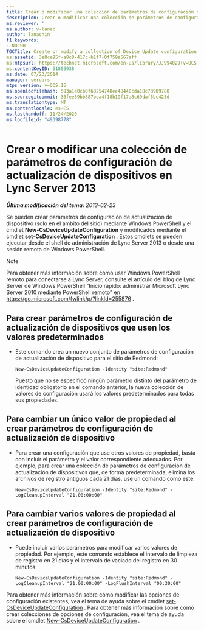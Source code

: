 ```yaml
---
title: Crear o modificar una colección de parámetros de configuración de actualización de dispositivos
description: Crear o modificar una colección de parámetros de configuración de actualización de dispositivos.
ms.reviewer: ''
ms.author: v-lanac
author: lanachin
f1.keywords:
- NOCSH
TOCTitle: Create or modify a collection of Device Update configuration settings
ms:assetid: 3e8ce95f-a8c8-417c-b1f7-0f759a567aff
ms:mtpsurl: https://technet.microsoft.com/en-us/library/JJ994029(v=OCS.15)
ms:contentKeyID: 51803938
ms.date: 07/23/2014
manager: serdars
mtps_version: v=OCS.15
ms.openlocfilehash: 593a1a0cb0f68254748ee48440cda18c78989780
ms.sourcegitcommit: 36fee89bb887bea4f18b19f17a8c69daf5bc423d
ms.translationtype: MT
ms.contentlocale: es-ES
ms.lasthandoff: 11/24/2020
ms.locfileid: "49398778"
---
```

# <a name="create-or-modify-a-collection-of-device-update-configuration-settings-in-lync-server-2013"></a>Crear o modificar una colección de parámetros de configuración de actualización de dispositivos en Lync Server 2013

<div data-xmlns="http://www.w3.org/1999/xhtml">

<div class="topic" data-xmlns="http://www.w3.org/1999/xhtml" data-msxsl="urn:schemas-microsoft-com:xslt" data-cs="https://msdn.microsoft.com/">

<div data-asp="https://msdn2.microsoft.com/asp">



</div>

<div id="mainSection">

<div id="mainBody">

<span> </span>

_**Última modificación del tema:** 2013-02-23_

Se pueden crear parámetros de configuración de actualización de dispositivo (solo en el ámbito del sitio) mediante Windows PowerShell y el cmdlet **New-CsDeviceUpdateConfiguration** y modificados mediante el cmdlet **set-CsDeviceUpdateConfiguration** . Estos cmdlets se pueden ejecutar desde el shell de administración de Lync Server 2013 o desde una sesión remota de Windows PowerShell.

<div>


> [!NOTE]
> Para obtener más información sobre cómo usar Windows PowerShell remoto para conectarse a Lync Server, consulte el artículo del blog de Lync Server de Windows PowerShell "Inicio rápido: administrar Microsoft Lync Server 2010 mediante PowerShell remoto" en <A href="https://go.microsoft.com/fwlink/p/?linkid=255876">https://go.microsoft.com/fwlink/p/?linkId=255876</A> .



</div>

<div>


<div>

## <a name="to-create-device-update-configuration-settings-that-use-the-default-values"></a>Para crear parámetros de configuración de actualización de dispositivos que usen los valores predeterminados

  - Este comando crea un nuevo conjunto de parámetros de configuración de actualización de dispositivo para el sitio de Redmond:
    
        New-CsDeviceUpdateConfiguration -Identity "site:Redmond"
    
    Puesto que no se especificó ningún parámetro distinto del parámetro de identidad obligatorio en el comando anterior, la nueva colección de valores de configuración usará los valores predeterminados para todas sus propiedades.

</div>

<div>

## <a name="to-change-a-single-property-value-when-creating-device-update-configuration-settings"></a>Para cambiar un único valor de propiedad al crear parámetros de configuración de actualización de dispositivo

  - Para crear una configuración que use otros valores de propiedad, basta con incluir el parámetro y el valor correspondiente adecuados. Por ejemplo, para crear una colección de parámetros de configuración de actualización de dispositivos que, de forma predeterminada, elimina los archivos de registro antiguos cada 21 días, use un comando como este:
    
        New-CsDeviceUpdateConfiguration -Identity "site:Redmond" -LogCleanupInterval "21.00:00:00"

</div>

<div>

## <a name="to-change-multiple-property-values-when-creating-device-update-configuration-settings"></a>Para cambiar varios valores de propiedad al crear parámetros de configuración de actualización de dispositivo

  - Puede incluir varios parámetros para modificar varios valores de propiedad. Por ejemplo, este comando establece el intervalo de limpieza de registro en 21 días y el intervalo de vaciado del registro en 30 minutos:
    
        New-CsDeviceUpdateConfiguration -Identity "site:Redmond" -LogCleanupInterval "21.00:00:00" -LogFlushInterval "00:30:00"

</div>

Para obtener más información sobre cómo modificar las opciones de configuración existentes, vea el tema de ayuda sobre el cmdlet [set-CsDeviceUpdateConfiguration](https://technet.microsoft.com/library/Gg398320(v=OCS.15)) . Para obtener más información sobre cómo crear colecciones de opciones de configuración, vea el tema de ayuda sobre el cmdlet [New-CsDeviceUpdateConfiguration](https://technet.microsoft.com/library/Gg425761(v=OCS.15)) .

</div>

</div>

<span> </span>

</div>

</div>

</div>


